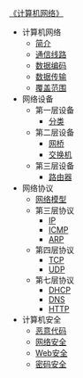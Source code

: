 [《计算机网络》](index.md)

- 计算机网络
  - [简介](计算机网络/简介.md)
  - [通信线路](计算机网络/通信线路.md)
  - [数据编码](计算机网络/数据编码.md)
  - [数据传输](计算机网络/数据传输.md)
  - [覆盖范围](计算机网络/覆盖范围.md)
- 网络设备
  - 第一层设备
    - [分类](网络设备/第一层设备/分类.md)
  - 第二层设备
    - [网桥](网络设备/第二层设备/网桥.md)
    - [交换机](网络设备/第二层设备/交换机.md)
  - 第三层设备
    - [路由器](网络设备/第三层设备/路由器.md)
- 网络协议
  - [网络模型](网络协议/网络模型.md)
  - 第三层协议
    - [IP](网络协议/第三层协议/IP.md)
    - [ICMP](网络协议/第三层协议/ICMP.md)
    - [ARP](网络协议/第三层协议/ARP.md)
  - 第四层协议
    - [TCP](网络协议/第四层协议/TCP.md)
    - [UDP](网络协议/第四层协议/UDP.md)
  - 第七层协议
    - [DHCP](网络协议/第七层协议/DHCP.md)
    - [DNS](网络协议/第七层协议/DNS.md)
    - [HTTP](/Web/通信协议/HTTP)
- 计算机安全
  - [恶意代码](计算机安全/恶意代码.md)
  - [网络安全](计算机安全/网络安全.md)
  - [Web安全](计算机安全/Web安全.md)
  - [密码安全](计算机安全/密码安全.md)
